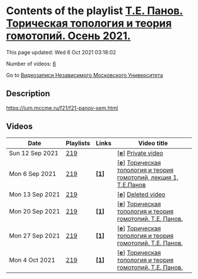 # Contents of the playlist [Т.Е. Панов. Торическая топология и теория гомотопий. Осень 2021.](https://www.youtube.com/playlist?list=PLp9ABVh6_x4Gc5BggNSshz5iad-nPx9Cv)

This page updated: Wed 6 Oct 2021 03:18:02

Number of videos: [6](#videos)

Go to [Видеозаписи Независимого Московского Университета](../README.md)

## Description

<https://ium.mccme.ru/f21/f21-panov-sem.html>

## Videos

|Date|Playlists|Links|Video title|
|---|---|---|---|
| Sun&nbsp;12&nbsp;Sep&nbsp;2021 | [219](../playlists/219 "Т.Е. Панов. Торическая топология и теория гомотопий. Осень 2021.") |  | [[**e**](https://studio.youtube.com/video/bLjFLQkIObU/edit "Edit")] [Private video](https://www.youtube.com/watch?v=bLjFLQkIObU&list=PLp9ABVh6_x4Gc5BggNSshz5iad-nPx9Cv "This video is private.") |
| Mon&nbsp;6&nbsp;Sep&nbsp;2021 | [219](../playlists/219 "Т.Е. Панов. Торическая топология и теория гомотопий. Осень 2021.") | [**[1]**](https://ium.mccme.ru/f21/f21-panov-sem.html) | [[**e**](https://studio.youtube.com/video/pqCqyuP9yMk/edit "Edit")] [Торическая топология и теория гомотопий, лекция 1, Т.Е.Панов](https://www.youtube.com/watch?v=pqCqyuP9yMk&list=PLp9ABVh6_x4Gc5BggNSshz5iad-nPx9Cv "https://ium.mccme.ru/f21/f21-panov-sem.html") |
| Mon&nbsp;13&nbsp;Sep&nbsp;2021 | [219](../playlists/219 "Т.Е. Панов. Торическая топология и теория гомотопий. Осень 2021.") |  | [[**e**](https://studio.youtube.com/video/mG4h67ZdFUU/edit "Edit")] [Deleted video](https://www.youtube.com/watch?v=mG4h67ZdFUU&list=PLp9ABVh6_x4Gc5BggNSshz5iad-nPx9Cv "This video is unavailable.") |
| Mon&nbsp;20&nbsp;Sep&nbsp;2021 | [219](../playlists/219 "Т.Е. Панов. Торическая топология и теория гомотопий. Осень 2021.") | [**[1]**](https://ium.mccme.ru/f21/f21-panov-sem.html) | [[**e**](https://studio.youtube.com/video/IrYShNJgQaE/edit "Edit")] [Торическая топология и теория гомотопий. Т.Е. Панов.](https://www.youtube.com/watch?v=IrYShNJgQaE&list=PLp9ABVh6_x4Gc5BggNSshz5iad-nPx9Cv "Спецсеминар для 3-5 курсов.&#013;Страница курса: &#013;&#013;https://ium.mccme.ru/f21/f21-panov-sem.html") |
| Mon&nbsp;27&nbsp;Sep&nbsp;2021 | [219](../playlists/219 "Т.Е. Панов. Торическая топология и теория гомотопий. Осень 2021.") | [**[1]**](https://ium.mccme.ru/f21/f21-panov-sem.html) | [[**e**](https://studio.youtube.com/video/qitQrWA4aZA/edit "Edit")] [Торическая топология и теория гомотопий. Т.Е. Панов.](https://www.youtube.com/watch?v=qitQrWA4aZA&list=PLp9ABVh6_x4Gc5BggNSshz5iad-nPx9Cv "Спецсеминар для 3-5 курсов.&#013;Страница курса: &#013;&#013;https://ium.mccme.ru/f21/f21-panov-sem.html") |
| Mon&nbsp;4&nbsp;Oct&nbsp;2021 | [219](../playlists/219 "Т.Е. Панов. Торическая топология и теория гомотопий. Осень 2021.") | [**[1]**](https://ium.mccme.ru/f21/f21-panov-sem.html) | [[**e**](https://studio.youtube.com/video/xzfjW8sfm-s/edit "Edit")] [Торическая топология и теория гомотопий. Т.Е. Панов.](https://www.youtube.com/watch?v=xzfjW8sfm-s&list=PLp9ABVh6_x4Gc5BggNSshz5iad-nPx9Cv "Спецсеминар для 3-5 курсов.&#013;Страница курса: &#013;&#013;https://ium.mccme.ru/f21/f21-panov-sem.html") |
